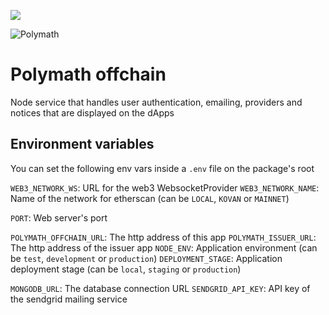 <a href="https://t.me/polymathnetwork"><img src="https://img.shields.io/badge/50k+-telegram-blue.svg" target="_blank"></a>

![Polymath](Polymath.png)

# Polymath offchain

Node service that handles user authentication, emailing, providers and notices that are displayed on the dApps

## Environment variables

You can set the following env vars inside a `.env` file on the package's root

`WEB3_NETWORK_WS`: URL for the web3 WebsocketProvider
`WEB3_NETWORK_NAME`: Name of the network for etherscan (can be `LOCAL`, `KOVAN` or `MAINNET`)

`PORT`: Web server's port

`POLYMATH_OFFCHAIN_URL`: The http address of this app
`POLYMATH_ISSUER_URL`: The http address of the issuer app
`NODE_ENV`: Application environment (can be `test`, `development` or `production`)
`DEPLOYMENT_STAGE`: Application deployment stage (can be `local`, `staging` or `production`)

`MONGODB_URL`: The database connection URL
`SENDGRID_API_KEY`: API key of the sendgrid mailing service
